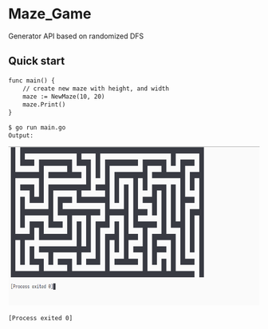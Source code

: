 # Maze_Game 
Generator API based on randomized DFS

## Quick start
```Golang
func main() {
    // create new maze with height, and width
	maze := NewMaze(10, 20)
	maze.Print()
}
```
``` Console
$ go run main.go
Output: 
``` 
![alt text](https://github.com/2asm/maze_game/blob/master/maze_game_output.png)
``` Console
[Process exited 0]
```
